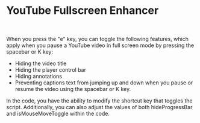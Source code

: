 <div>
  <h1>YouTube Fullscreen Enhancer</h1>
  <br>
<div>

When you press the "e" key, you can toggle the following features, which apply when you pause a YouTube video in full screen mode by pressing the spacebar or K key:

- Hiding the video title
- Hiding the player control bar
- Hiding annotations
- Preventing captions text from jumping up and down when you pause or resume the video using the spacebar or K key.

In the code, you have the ability to modify the shortcut key that toggles the script. Additionally, you can also adjust the values of both hideProgressBar and isMouseMoveToggle within the code.